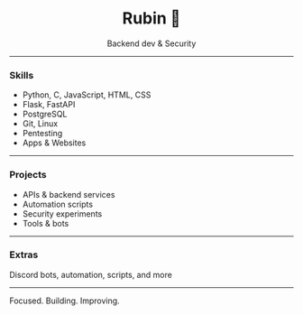 <div align="center">

# Rubin 👋

Backend dev & Security

 </div> 
 
---

### Skills
- Python, C, JavaScript, HTML, CSS  
- Flask, FastAPI  
- PostgreSQL  
- Git, Linux  
- Pentesting
- Apps & Websites 

---

### Projects
- APIs & backend services  
- Automation scripts  
- Security experiments  
- Tools & bots

---

### Extras
Discord bots, automation, scripts, and more

---

Focused. Building. Improving.


